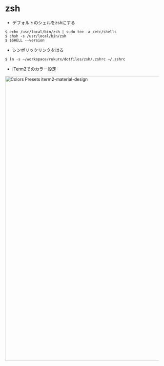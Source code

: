 # zsh

* デフォルトのシェルをzshにする
```
$ echo /usr/local/bin/zsh | sudo tee -a /etc/shells
$ chsh -s /usr/local/bin/zsh
$ $SHELL --version
```

* シンボリックリンクをはる
```
$ ln -s ~/workspace/rukurx/dotfiles/zsh/.zshrc ~/.zshrc
```

* iTerm2でのカラー設定
<img width="935" alt="Colors Presets iterm2-material-design" src="https://github.com/rukurx/dotfiles/assets/13291100/84947678-e8f9-4e89-9f6d-faf85fbd0d54">
